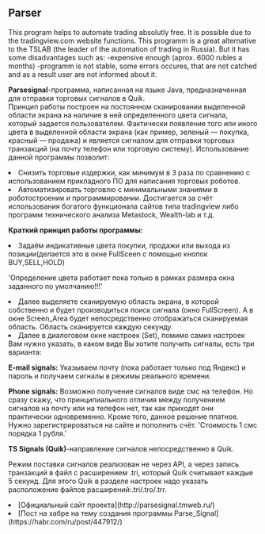 ## Parser

This program helps to automate trading absolutly free. It is possible due to the tradingview.com website functions. This programm is a great alternative to the  TSLAB (the leader of the automation of trading in Russia). But it has some disadvantages such as: -expensive enough (aprox. 6000 rubles a months) -programm  is not stable,  some errors occures, that are not catched and as a result user are not informed about it. 

**Parsesignal**-программа, написанная на языке Java, предназначенная для отправки торговых сигналов в Quik.  
Принцип работы построен на постоянном сканировании выделенной области экрана на наличие в ней определенного цвета сигнала, который задается пользователем. Фактически появление того или иного цвета в выделенной области экрана (как пример, зеленый — покупка, красный — продажа) и является сигналом для отправки торговых транзакций (на почту телефон или торговую систему).
Использование данной программы позволит:
<li>Снизить торговые издержки, как минимум в 3 раза по сравнению  с использованием прикладного ПО для написания торговых роботов.
<li>Автоматизировать торговлю с минимальными знаниями в роботостроении и программировании. Достигается за счёт использования богатого       функционала сайтов типа tradingview либо программ технического анализа Metastock, Wealth-lab  и т.д.

**Краткий принцип работы программы:**
<li>Задаём индикативные цвета покупки, продажи или выхода 
   из позиции(делается это в окне FullSceen c помощью кнопок BUY,SELL,HOLD)

'Определение цвета работает пока только в рамках размера окна заданного 
по умолчанию!!!'

<li>Далее выделяете сканируемую область экрана, в которой собственно и будет производиться 
поиск сигнала (окно FullScreen). А в окне Screen_Area будет непосредственно отображаться 
сканируемая область. Область сканируется каждую секунду.

<li>Далее в диалоговом окне настроек (Set), помимо самих настроек Вам 
   нужно указать, в каком виде Вы хотите получить сигналы, есть три варианта:

**E-mail signals:**
Указываем почту (пока работает только под Яндекс) и пароль и получаем сигналы
в режимы реального времени.

**Phone signals:** 
Возможно получение сигналов виде смс на телефон. Но сразу скажу, что
принципиального отличия между получением сигналов на почту или на телефон нет, так как 
приходят они практически одновременно. Кроме того, данное решение платное. Нужно
зарегистрироваться на сайте и пополнить счёт. 
'Стоимость 1 смс порядка 1 рубля.'

**TS Signals (Quik)**-направление сигналов непосредственно в Quik.

Режим поставки сигналов реализован не через API, а через запись транзакций в файл с 
расширением .tri, который Quik считывает каждые 5 секунд. Для этого Quik  в разделе настроек
надо указать расположение файлов расширений:.tri/.tro/.trr. 

<li>[Официальный сайт проекта](http://parsesignal.tmweb.ru/)
   
<li>[Пост на хабре на тему создания программы Parse_Signal](https://habr.com/ru/post/447912/)
